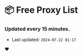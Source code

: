 # :package: Free Proxy List
### Updated every 15 minutes.

- Last updated: `2024-07-22 01:17`

:heart:
